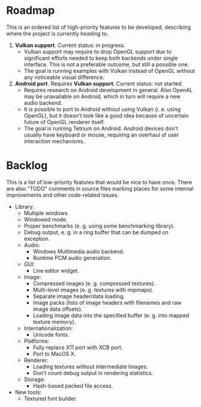 # Roadmap

This is an ordered list of high-priority features to be developed, describing
where the project is currently heading to.

1. **Vulkan support**. Current status: in progress.
   - Vulkan support may require to drop OpenGL support due to significant
     efforts needed to keep both backends under single interface. This is not
     a preferable outcome, but still a possible one.
   - The goal is running examples with Vulkan instead of OpenGL without any
     noticeable visual difference.
1. **Android port**. Requires **Vulkan support**. Current status: not started.
   - Requires research on Android development in general. Also OpenAL may be
     unavailable on Android, which in turn will require a new audio backend.
   - It is possible to port to Android without using Vulkan (i. e. using
     OpenGL), but it doesn't look like a good idea because of uncertain future
     of OpenGL renderer itself.
   - The goal is running Tetrium on Android. Android devices don't usually have
     keyboard or mouse, requiring an overhaul of user interaction mechanisms.

# Backlog

This is a list of low-priority features that would be nice to have once. There
are also "TODO" comments in source files marking places for some internal
improvements and other code-related issues.

* Library:
	- Multiple windows.
	- Windowed mode.
	- Proper benchmarks (e. g. using some benchmarking library).
	- Debug output, e. g. in a ring buffer that can be dumped on exception.
	* Audio:
		- Windows Multimedia audio backend.
		- Runtime PCM audio generation.
	* GUI:
		- Line editor widget.
	* Image:
		- Compressed images (e. g. compressed textures).
		- Multi-level images (e. g. textures with mipmaps).
		- Separate image header/data loading.
		- Image packs (lists of image headers with filenames and raw image data offsets).
		- Loading image data into the specified buffer (e. g. into mapped texture memory).
	* Internationalization:
		- Unicode fonts.
	* Platforms:
		- Fully replace X11 port with XCB port.
		- Port to MacOS X.
	* Renderer:
		- Loading textures without intermediate Images.
		- Don't count debug output in rendering statistics.
	* Storage:
		- Hash-based packed file access.
* New tools:
	- Textured font builder.
